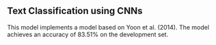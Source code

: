 ## Text Classification using CNNs

This model implements a model based on Yoon et al. (2014). The model achieves an accuracy of 83.51% on the development set.


